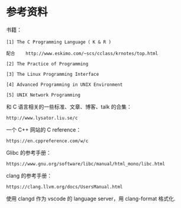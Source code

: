 # 参考资料

书籍：

    [1] The C Programming Language（ K & R )

    配合    http://www.eskimo.com/~scs/cclass/krnotes/top.html

    [2] The Practice of Programming

    [3] The Linux Programming Interface

    [4] Advanced Programming in UNIX Environment

    [5] UNIX Network Programming

和 C 语言相关的一些标准、文章、博客、talk 的合集：

    http://www.lysator.liu.se/c

一个 C++ 网站的 C reference：

    https://en.cppreference.com/w/c

Glibc 的参考手册：

    https://www.gnu.org/software/libc/manual/html_mono/libc.html

clang 的参考手册：

    https://clang.llvm.org/docs/UsersManual.html

使用 clangd 作为 vscode 的 language server，用 clang-format 格式化.
